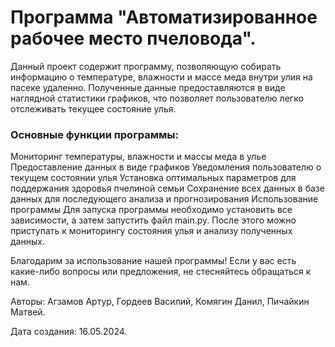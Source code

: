 # Программа "Автоматизированное рабочее место пчеловода".
Данный проект содержит программу, позволяющую собирать информацию о температуре, влажности и массе меда внутри улия на пасеке удаленно. Полученные данные предоставляются в виде наглядной статистики графиков, что позволяет пользователю легко отслеживать текущее состояние улья.

### Основные функции программы:

Мониторинг температуры, влажности и массы меда в улье
Предоставление данных в виде графиков
Уведомления пользователю о текущем состоянии улья
Установка оптимальных параметров для поддержания здоровья пчелиной семьи
Сохранение всех данных в базе данных для последующего анализа и прогнозирования
Использование программы
Для запуска программы необходимо установить все зависимости, а затем запустить файл main.py. После этого можно приступать к мониторингу состояния улья и анализу полученных данных.

Благодарим за использование нашей программы! Если у вас есть какие-либо вопросы или предложения, не стесняйтесь обращаться к нам.

Авторы: Агзамов Артур, Гордеев Василий, Комягин Данил, Пичайкин Матвей.

Дата создания: 16.05.2024.

